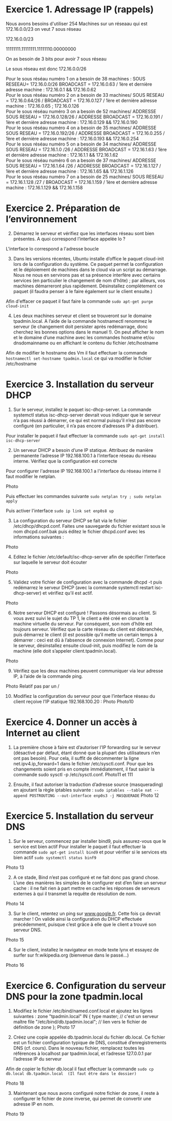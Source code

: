 # Exercice 1. Adressage IP (rappels)

Nous avons besoins d'utiliser 254 Machines sur un réseaau qui est 172.16.0.0/23 on veut 7 sous réseau 

172.16.0.0/23

11111111.11111111.11111110.00000000

On as besoin de 3 bits pour avoir 7 sous réseau 

Le sous réseau est donc 172.16.0.0/26

Pour le sous réséau numéro 1 on a besoin de 38 machines : SOUS RESEEAU= 172.16.0.0/26 BROADCAST = 172.16.0.63 / 1ère et dernière adresse machine : 172.16.0.1 && 172.16.0.62  
Pour le sous réséau numéro 2 on a besoin de 33 machines/  SOUS RESEAU = 172.16.0.64/26 / BROADCAST = 172.16.0.127 / 1ère et dernière adresse machine : 172.16.0.65 ; 172.16.0.126  
Pour le sous réséau numéro 3 on a besoin de 52 machines/ ADDRESSE SOUS RESEAU = 172.16.0.128/26 / ADDRESSE BROADCAST = 172.16.0.191 / 1ère et dernière adresse machine : 172.16.0.129 && 172.16.0.190  
Pour le sous réséau numéro 4 on a besoin de 35 machines/ ADDRESSE SOUS RESEAU = 172.16.0.192/26 / ADDRESSE BROADCAST = 172.16.0.255 / 1ère et dernière adresse machine : 172.16.0.193 && 172.16.0.254  
Pour le sous réséau numéro 5 on a besoin de 34 machines/ ADDRESSE SOUS RESEAU = 172.16.1.0 /26 / ADDRESSE BROADCAST = 172.16.1.63 / 1ère et dernière adresse machine : 172.16.1.1 && 172.16.1.62  
Pour le sous réséau numéro 6 on a besoin de 37 machines/ ADDRESSE SOUS RESEAU = 172.16.1.64 /26 / ADDRESSE BROADCAST = 172.16.1.127 / 1ère et dernière adresse machine : 172.16.1.65 && 172.16.1.126  
Pour le sous réséau numéro 7 on a besoin de 25 machines/  SOUS RESEAU = 172.16.1.128 /27 /  BROADCAST = 172.16.1.159 / 1ère et dernière adresse machine : 172.16.1.129 && 172.16.1.158
# Exercice 2. Préparation de l’environnement

2. Démarrez le serveur et vérifiez que les interfaces réseau sont bien présentes. A quoi correspond l’interface
appelée lo ?

L'interface lo correspond a l'adresse boucle 

3.  Dans les versions récentes, Ubuntu installe d’office le paquet cloud-init lors de la configuration
du système. Ce paquet permet la configuration et le déploiement de machines dans le cloud via un
script au démarrage. Nous ne nous en servirons pas et sa présence interfère avec certains services (en
particulier le changement de nom d’hôte) ; par ailleurs, vos machines démarreront plus rapidement.
Désinstallez complètement ce paquet (il faudra penser à le faire également sur le client
ensuite.)

Afin d'effacer ce paquet il faut faire la commande ``` sudo apt-get purge cloud-init ```

4. Les deux machines serveur et client se trouveront sur le domaine tpadmin.local. A l’aide de la
commande hostnamectl renommez le serveur (le changement doit persister après redémarrage,
donc cherchez les bonnes options dans le manuel !). On peut afficher le nom et le domaine d’une
machine avec les commandes hostname et/ou dnsdomainname ou en affichant le contenu du fichier
/etc/hostname

Afin de modifier le hostname des Vm il faut effectuer la commande ``` hostnamectl set-hostname tpadmin.local ``` ce qui va modifier le fichier /etc/hostname

# Exercice 3. Installation du serveur DHCP

1. Sur le serveur, installez le paquet isc-dhcp-server. La commande systemctl status isc-dhcp-server
devrait vous indiquer que le serveur n’a pas réussi à démarrer, ce qui est normal puisqu’il n’est pas
encore configuré (en particulier, il n’a pas encore d’adresses IP à distribuer).

Pour installer le paquet il faut effectuer la commande ``` sudo apt-get install isc-dhcp-server ```

2. Un serveur DHCP a besoin d’une IP statique. Attribuez de manière permanente l’adresse IP 192.168.100.1
à l’interface réseau du réseau interne. Vérifiez que la configuration est correcte

Pour configurer l'adresse IP 192.168.100.1 a l'interface du réseau interne il faut modifier le netplan. 

Photo

Puis effectuer les commandes suivante ``` sudo netplan try ; sudo netplan apply ```

Puis activer l'interface ``` sudo ip link set enp0s8 up ```

3. La configuration du serveur DHCP se fait via le fichier /etc/dhcp/dhcpd.conf. Faites une sauvegarde
du fichier existant sous le nom dhcpd.conf.bak puis éditez le fichier dhcpd.conf avec les informations
suivantes :

Photo

4. Editez le fichier /etc/default/isc-dhcp-server afin de spécifier l’interface sur laquelle le serveur
doit écouter

Photo

5. Validez votre fichier de configuration avec la commande dhcpd -t puis redémarrez le serveur DHCP
(avec la commande systemctl restart isc-dhcp-server) et vérifiez qu’il est actif.

Photo

6. Notre serveur DHCP est configuré ! Passons désormais au client. Si vous avez suivi le sujet du TP 1,
le client a été créé en clonant la machine virtuelle du serveur. Par conséquent, son nom d’hôte est
toujours serveur. Vérifiez que la carte réseau du client est débranchée, puis démarrez le client (il
est possible qu’il mette un certain temps à démarrer : ceci est dû à l’absence de connexion Internet).
Comme pour le serveur, désinstallez ensuite cloud-init, puis modifiez le nom de la machine (elle doit
s’appeler client.tpadmin.local).

Photo

9. Vérifiez que les deux machines peuvent communiquer via leur adresse IP, à l’aide de la commande ping.

Photo 
Relatif pas par un / 

10. Modifiez la configuration du serveur pour que l’interface réseau du client reçoive l’IP statique 192.168.100.20 :
Photo
 Photo10 

# Exercice 4. Donner un accès à Internet au client


1. La première chose à faire est d’autoriser l’IP forwarding sur le serveur (désactivé par défaut, étant
donné que la plupart des utilisateurs n’en ont pas besoin). Pour cela, il suffit de décommenter la ligne
net.ipv4.ip_forward=1 dans le fichier /etc/sysctl.conf. Pour que les changements soient pris en
compte immédiatement, il faut saisir la commande sudo sysctl -p /etc/sysctl.conf.
Photo11 et 111

2. Ensuite, il faut autoriser la traduction d’adresse source (masquerading) en ajoutant la règle iptables
suivante :
``` sudo iptables --table nat --append POSTROUTING --out-interface enp0s3 -j MASQUERADE ```
Photo 12 

# Exercice 5. Installation du serveur DNS

1. Sur le serveur, commencez par installer bind9, puis assurez-vous que le service est bien actif
Pour installer le paquet il faut effectuer la commande ``` sudo apt-get install bind9 ``` et pour vérifier si le services ets bien actif ``` sudo systemctl status binf9 ```

Photo 13

2. A ce stade, Bind n’est pas configuré et ne fait donc pas grand chose. L’une des manières les simples
de le configurer est d’en faire un serveur cache : il ne fait rien à part mettre en cache les réponses de
serveurs externes à qui il transmet la requête de résolution de nom.

Photo 14 

3. Sur le client, retentez un ping sur www.google.fr. Cette fois ça devrait marcher ! On valide ainsi la
configuration du DHCP effectuée précédemment, puisque c’est grâce à elle que le client a trouvé son
serveur DNS.

Photo 15

4. Sur le client, installez le navigateur en mode texte lynx et essayez de surfer sur fr.wikipedia.org
(bienvenue dans le passé...)

Photo 16 

# Exercice 6. Configuration du serveur DNS pour la zone tpadmin.local

1. Modifiez le fichier /etc/bind/named.conf.local et ajoutez les lignes suivantes : 
zone "tpadmin.local" IN {
type master; // c'est un serveur maître
file "/etc/bind/db.tpadmin.local"; // lien vers le fichier de définition de zone
};
Photo 17

2. Créez une copie appelée db.tpadmin.local du fichier db.local. Ce fichier est un fichier configuration
typique de DNS, constitué d’enregistrements DNS (cf. cours). Dans le nouveau fichier, remplacez
toutes les références à localhost par tpadmin.local, et l’adresse 127.0.0.1 par l’adresse IP du
serveur

Afin de copier le fichier db.local il faut effectuer la commande ``` sudo cp db.local db.tpadmin.local  (Il faut être dans le dossier) ```  

Photo 18 

3. Maintenant que nous avons configuré notre fichier de zone, il reste à configurer le fichier de zone inverse,
qui permet de convertir une adresse IP en nom.

Photo 19 



